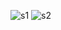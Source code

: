 ![s1](https://user-images.githubusercontent.com/66634371/114677270-c3d91000-9d27-11eb-961c-508422d09ad2.png)
![s2](https://user-images.githubusercontent.com/66634371/114677275-c50a3d00-9d27-11eb-92c8-ed52d9355332.png)
